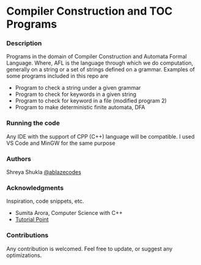 # Compiler Construction and TOC Programs
### Description
Programs in the domain of Compiler Construction and Automata Formal Language. Where, AFL is the language through which we do computation, generally on a string or a set of strings defined on a grammar. 
Examples of some programs included in this repo are 
* Program to check a string under a given grammar
* Program to check for keywords in a given string
* Program to check for keyword in a file (modified program 2)
* Program to make deterministic finite automata, DFA

### Running the code
Any IDE with the support of CPP (C++) language will be compatible. I used VS Code and MinGW for the same purpose

### Authors
Shreya Shukla 
[@ablazecodes](https://github.com/ablazecodes)

### Acknowledgments

Inspiration, code snippets, etc.
* Sumita Arora, Computer Science with C++
* [Tutorial Point](https://www.tutorialpoint.com)

### Contributions
Any contribution is welcomed. Feel free to update, or suggest any optimizations.

